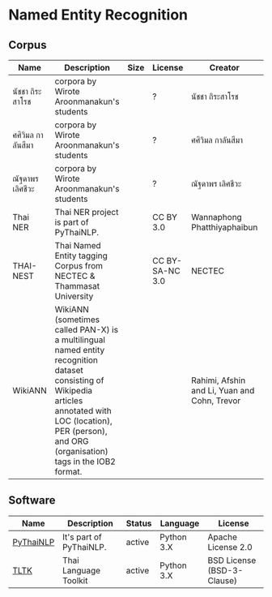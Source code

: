 # Named Entity Recognition

## Corpus

| Name          | Description                                                  | Size | License         | Creator                                        | Download                                                     |
| ------------- | ------------------------------------------------------------ | ---- | --------------- | ---------------------------------------------- | ------------------------------------------------------------ |
| นัชชา ถิระสาโรช | corpora by Wirote Aroonmanakun's students                    |      | ?               | นัชชา ถิระสาโรช                                  | [นัชชา ถิระสาโรช Data](http://pioneer.chula.ac.th/~awirote/Data-Nutcha.zip) |
| ศศิวิมล กาลันสีมา | corpora by Wirote Aroonmanakun's students                    |      | ?               | ศศิวิมล กาลันสีมา                                  | [ศศิวิมล กาลันสีมา Data](http://pioneer.chula.ac.th/~awirote/Data-Sasiwimon.zip) |
| ณัฐดาพร เลิศชีวะ | corpora by Wirote Aroonmanakun's students                    |      | ?               | ณัฐดาพร เลิศชีวะ                                  | [ณัฐดาพร เลิศชีวะ Data](http://pioneer.chula.ac.th/~awirote/Data-Nattadaporn.zip) |
| Thai NER      | Thai NER project is part of PyThaiNLP.                       |      | CC BY 3.0       | Wannaphong Phatthiyaphaibun                    | [GitHub](https://github.com/wannaphong/thai-ner)             |
| THAI-NEST     | Thai Named Entity tagging Corpus from NECTEC & Thammasat University |      | CC BY-SA-NC 3.0 | NECTEC                                         | [aiforthai](https://aiforthai.in.th/corpus.php) (registration required) |
| WikiANN       | WikiANN (sometimes called PAN-X) is a multilingual named entity recognition dataset consisting of Wikipedia articles annotated with LOC (location), PER (person), and ORG (organisation) tags in the IOB2 format. |      |                 | Rahimi, Afshin  and Li, Yuan  and Cohn, Trevor | [GitHub](https://github.com/afshinrahimi/mmner)              |

## Software

| Name                                                | Description             | Status | Language   | License                    |
| --------------------------------------------------- | ----------------------- | ------ | ---------- | -------------------------- |
| [PyThaiNLP](https://github.com/PyThaiNLP/pythainlp) | It's part of PyThaiNLP. | active | Python 3.X | Apache License 2.0         |
| [TLTK](https://pypi.org/project/tltk/)              | Thai Language Toolkit   | active | Python 3.X | BSD License (BSD-3-Clause) |